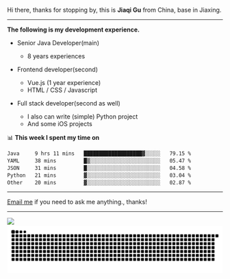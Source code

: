 Hi there, thanks for stopping by, this is **Jiaqi Gu** from China, base in Jiaxing.

---

**The following is my development experience.**

- Senior Java Developer(main)
  - 8 years experiences

- Frontend developer(second)
  - Vue.js (1 year experience)
  - HTML / CSS / Javascript
  
- Full stack developer(second as well)
  - I also can write (simple) Python project
  - And some iOS projects

📊 **This week I spent my time on**
<!--START_SECTION:waka-->

```txt
Java     9 hrs 11 mins   ███████████████████▓░░░░░   79.15 %
YAML     38 mins         █▒░░░░░░░░░░░░░░░░░░░░░░░   05.47 %
JSON     31 mins         █░░░░░░░░░░░░░░░░░░░░░░░░   04.58 %
Python   21 mins         ▓░░░░░░░░░░░░░░░░░░░░░░░░   03.04 %
Other    20 mins         ▓░░░░░░░░░░░░░░░░░░░░░░░░   02.87 %
```

<!--END_SECTION:waka-->

---

[Email me](mailto:htk2klwgr@mozmail.com?subject=Hiring_from_GitHub) if you need to ask me anything., thanks!

---

![]( https://visitor-badge.glitch.me/badge?page_id=githubgujiaqi)
![]( https://github.com/droid-Q/droid-Q/raw/output/github-contribution-grid-snake.svg#gh-dark-mode-only)
